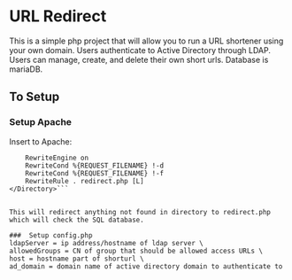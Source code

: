 # URL Redirect
This is a simple php project that will allow you to run a URL shortener using your own domain.  Users authenticate to Active Directory through LDAP.  Users can manage, create, and delete their own short urls.  Database is mariaDB. 
 
## To Setup

### Setup Apache

Insert to Apache:


```<Directory "/path/to/url/dir"> 
	RewriteEngine on 
	RewriteCond %{REQUEST_FILENAME} !-d 
	RewriteCond %{REQUEST_FILENAME} !-f 
	RewriteRule . redirect.php [L] 
</Directory>```


This will redirect anything not found in directory to redirect.php which will check the SQL database.

###  Setup config.php
ldapServer = ip address/hostname of ldap server \
allowedGroups = CN of group that should be allowed access URLs \
host = hostname part of shorturl \
ad_domain = domain name of active directory domain to authenticate to 


